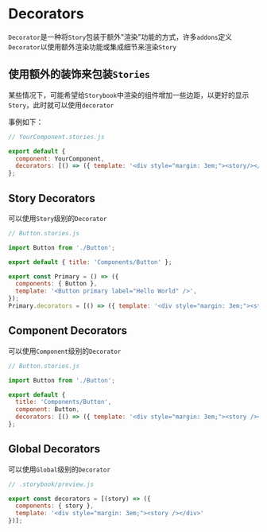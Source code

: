 # Decorators

`Decorator`是一种将`Story`包装于额外"渲染"功能的方式，许多`addons`定义`Decorator`以使用额外渲染功能或集成细节来渲染`Story`

## 使用额外的装饰来包装`Stories`

某些情况下，可能希望给`Storybook`中渲染的组件增加一些边距，以更好的显示`Story`，此时就可以使用`decorator`

事例如下：

```javascript
// YourComponent.stories.js

export default {
  component: YourComponent,
  decorators: [() => ({ template: '<div style="margin: 3em;"><story/></div>' })],
};
```

## Story Decorators
可以使用`Story`级别的`Decorator`

```javascript
// Button.stories.js

import Button from './Button';

export default { title: 'Components/Button' };

export const Primary = () => ({
  components: { Button },
  template: '<Button primary label="Hello World" />',
});
Primary.decorators = [() => ({ template: '<div style="margin: 3em;"><story /></div>' })];
```

## Component Decorators
可以使用`Component`级别的`Decorator`

```javascript
// Button.stories.js

import Button from './Button';

export default {
  title: 'Components/Button',
  component: Button,
  decorators: [() => ({ template: '<div style="margin: 3em;"><story /></div>' })],
};
```

## Global Decorators
可以使用`Global`级别的`Decorator`

```javascript
// .storybook/preview.js

export const decorators = [(story) => ({
  components: { story },
  template: '<div style="margin: 3em;"><story /></div>'
})];
```